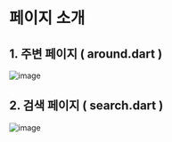# 페이지 소개
## 1. 주변 페이지 ( around.dart )
![image](https://github.com/homey2023/Homey/assets/56778299/c11c2c30-adb2-42b0-9ede-d973da28db9c)
## 2. 검색 페이지 ( search.dart )
![image](https://github.com/homey2023/Homey/assets/56778299/e15ea7d0-37c1-4980-9688-5fc3d19be1c8)
